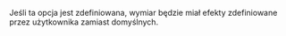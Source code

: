 Jeśli ta opcja jest zdefiniowana, wymiar będzie miał efekty zdefiniowane przez użytkownika zamiast domyślnych.